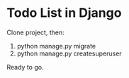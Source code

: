 # Todo List in Django

Clone project, then:
1. python manage.py migrate
2. python manage.py createsuperuser

Ready to go.
